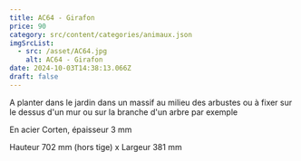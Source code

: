 ```yaml
---
title: AC64 - Girafon
price: 90
category: src/content/categories/animaux.json
imgSrcList:
  - src: /asset/AC64.jpg
    alt: AC64 - Girafon
date: 2024-10-03T14:38:13.066Z
draft: false
---
```


A planter dans le jardin dans un massif au milieu des
arbustes ou à fixer sur le dessus d'un mur ou sur la branche d'un arbre par
exemple

En acier Corten, épaisseur 3 mm

Hauteur 702 mm (hors tige) x Largeur 381 mm
